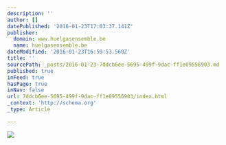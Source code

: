 ```yaml
---
description: ''
author: []
datePublished: '2016-01-23T17:03:37.141Z'
publisher:
  domain: www.huelgasensemble.be
  name: huelgasensemble.be
dateModified: '2016-01-23T16:59:53.560Z'
title: ''
sourcePath: _posts/2016-01-23-7ddcb6ee-5695-499f-9dac-ff1e09556903.md
published: true
inFeed: true
hasPage: true
inNav: false
url: 7ddcb6ee-5695-499f-9dac-ff1e09556903/index.html
_context: 'http://schema.org'
_type: Article

---
```

![](http://www.huelgasensemble.be/images/stories/cdcovers/claude-le-jeune-90.jpg)